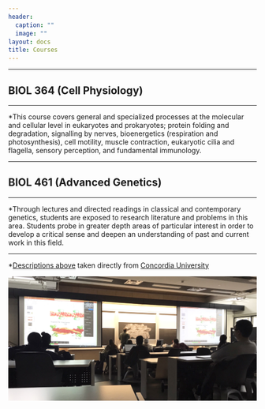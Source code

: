 ```yaml
---
header:
  caption: ""
  image: ""
layout: docs
title: Courses
---
```


---
## BIOL 364 (Cell Physiology)
---

*This course covers general and specialized processes at the molecular and cellular level in eukaryotes and prokaryotes; protein folding and degradation, signalling by nerves, bioenergetics (respiration and photosynthesis), cell motility, muscle contraction, eukaryotic cilia and flagella, sensory perception, and fundamental immunology.

---
## BIOL 461 (Advanced Genetics)
---

*Through lectures and directed readings in classical and contemporary genetics, students are exposed to research literature and problems in this area. Students probe in greater depth areas of particular interest in order to develop a critical sense and deepen an understanding of past and current work in this field. 

---
*[Descriptions above](https://www.concordia.ca/academics/undergraduate/calendar/current/sec31/31-030.html#courses) taken directly from [Concordia University](https://www.concordia.ca/) 

![.](class2.jpg)